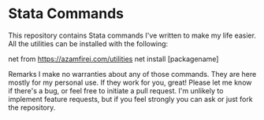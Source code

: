 # Stata Commands
This repository contains Stata commands I've written to make my life easier. All the utilities can be installed with the following:

net from https://azamfirei.com/utilities
net install [packagename]

Remarks
I make no warranties about any of those commands. They are here mostly for my personal use. If they work for you, great! Please let me know if there's a bug, or feel free to initiate a pull request. I'm unlikely to implement feature requests, but if you feel strongly you can ask or just fork the repository.

